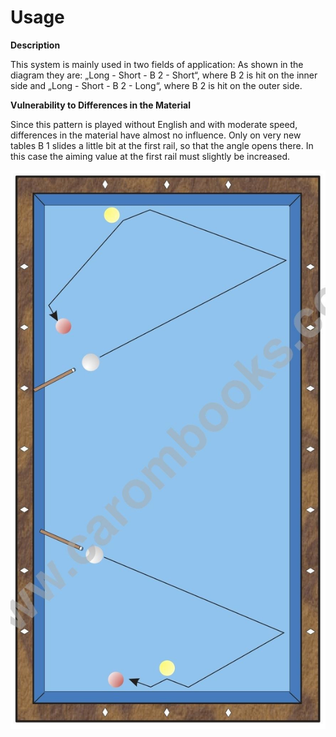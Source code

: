 # Usage

**Description**

This system is mainly used in two fields of application: As shown in the diagram they are: „Long - Short - B 2 - Short“, where B 2 is hit on the inner side and „Long - Short - B 2 - Long“, where B 2 is hit on the outer side.

**Vulnerability to Differences in the Material**

Since this pattern is played without English and with moderate speed, differences in the material have almost no influence. Only on very new tables B 1 slides a little bit at the first rail, so that the angle opens there. In this case the aiming value at the first rail must slightly be increased.

![](../../files/V01.jpg)

